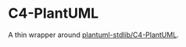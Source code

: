 # C4-PlantUML

A thin wrapper around [plantuml-stdlib/C4-PlantUML](https://github.com/plantuml-stdlib/C4-PlantUML).

